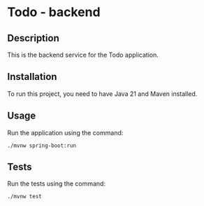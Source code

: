 # Todo - backend

## Description
This is the backend service for the Todo application.

## Installation
To run this project, you need to have Java 21 and Maven installed.

## Usage
Run the application using the command:
```
./mvnw spring-boot:run
```
## Tests
Run the tests using the command:
```
./mvnw test
```
